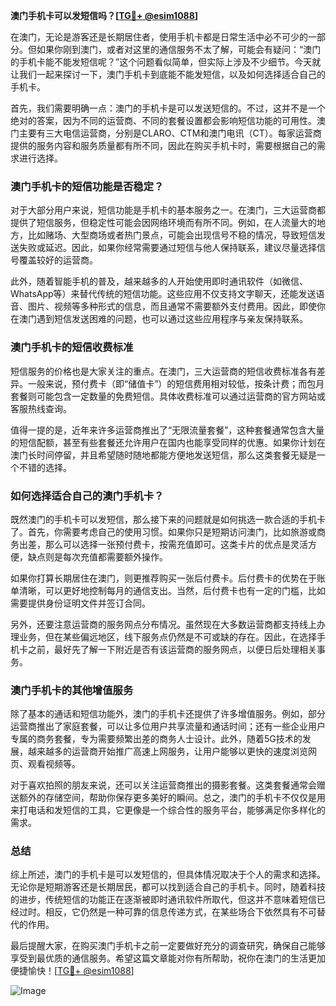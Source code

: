 **澳门手机卡可以发短信吗？[[TG💪+ @esim1088](https://t.me/s/esim1088)]**

在澳门，无论是游客还是长期居住者，使用手机卡都是日常生活中必不可少的一部分。但如果你刚到澳门，或者对这里的通信服务不太了解，可能会有疑问：“澳门的手机卡能不能发短信呢？”这个问题看似简单，但实际上涉及不少细节。今天就让我们一起来探讨一下，澳门手机卡到底能不能发短信，以及如何选择适合自己的手机卡。

首先，我们需要明确一点：澳门的手机卡是可以发送短信的。不过，这并不是一个绝对的答案，因为不同的运营商、不同的套餐设置都会影响短信功能的可用性。澳门主要有三大电信运营商，分别是CLARO、CTM和澳门电讯（CT）。每家运营商提供的服务内容和服务质量都有所不同，因此在购买手机卡时，需要根据自己的需求进行选择。

### **澳门手机卡的短信功能是否稳定？**

对于大部分用户来说，短信功能是手机卡的基本服务之一。在澳门，三大运营商都提供了短信服务，但稳定性可能会因网络环境而有所不同。例如，在人流量大的地方，比如赌场、大型商场或者热门景点，可能会出现信号不稳的情况，导致短信发送失败或延迟。因此，如果你经常需要通过短信与他人保持联系，建议尽量选择信号覆盖较好的运营商。

此外，随着智能手机的普及，越来越多的人开始使用即时通讯软件（如微信、WhatsApp等）来替代传统的短信功能。这些应用不仅支持文字聊天，还能发送语音、图片、视频等多种形式的信息，而且通常不需要额外支付费用。因此，即使你在澳门遇到短信发送困难的问题，也可以通过这些应用程序与亲友保持联系。

### **澳门手机卡的短信收费标准**

短信服务的价格也是大家关注的重点。在澳门，三大运营商的短信收费标准各有差异。一般来说，预付费卡（即“储值卡”）的短信费用相对较低，按条计费；而包月套餐则可能包含一定数量的免费短信。具体收费标准可以通过运营商的官方网站或客服热线查询。

值得一提的是，近年来许多运营商推出了“无限流量套餐”，这种套餐通常包含大量的短信配额，甚至有些套餐还允许用户在国内也能享受同样的优惠。如果你计划在澳门长时间停留，并且希望随时随地都能方便地发送短信，那么这类套餐无疑是一个不错的选择。

### **如何选择适合自己的澳门手机卡？**

既然澳门的手机卡可以发短信，那么接下来的问题就是如何挑选一款合适的手机卡了。首先，你需要考虑自己的使用习惯。如果你只是短期访问澳门，比如旅游或商务出差，那么可以选择一张预付费卡，按需充值即可。这类卡片的优点是灵活方便，缺点则是每次充值都需要额外操作。

如果你打算长期居住在澳门，则更推荐购买一张后付费卡。后付费卡的优势在于账单清晰，可以更好地控制每月的通信支出。当然，后付费卡也有一定的门槛，比如需要提供身份证明文件并签订合同。

另外，还要注意运营商的服务网点分布情况。虽然现在大多数运营商都支持线上办理业务，但在某些偏远地区，线下服务点仍然是不可或缺的存在。因此，在选择手机卡之前，最好先了解一下附近是否有该运营商的服务网点，以便日后处理相关事务。

### **澳门手机卡的其他增值服务**

除了基本的通话和短信功能外，澳门的手机卡还提供了许多增值服务。例如，部分运营商推出了家庭套餐，可以让多位用户共享流量和通话时间；还有一些企业用户专属的商务套餐，专为需要频繁出差的商务人士设计。此外，随着5G技术的发展，越来越多的运营商开始推广高速上网服务，让用户能够以更快的速度浏览网页、观看视频等。

对于喜欢拍照的朋友来说，还可以关注运营商推出的摄影套餐。这类套餐通常会赠送额外的存储空间，帮助你保存更多美好的瞬间。总之，澳门的手机卡不仅仅是用来打电话和发短信的工具，它更像是一个综合性的服务平台，能够满足你多样化的需求。

### **总结**

综上所述，澳门的手机卡是可以发短信的，但具体情况取决于个人的需求和选择。无论你是短期游客还是长期居民，都可以找到适合自己的手机卡。同时，随着科技的进步，传统短信的功能正在逐渐被即时通讯软件所取代，但这并不意味着短信已经过时。相反，它仍然是一种可靠的信息传递方式，在某些场合下依然具有不可替代的作用。

最后提醒大家，在购买澳门手机卡之前一定要做好充分的调查研究，确保自己能够享受到最优质的通信服务。希望这篇文章能对你有所帮助，祝你在澳门的生活更加便捷愉快！[[TG💪+ @esim1088](https://t.me/s/esim1088)]

![Image](https://i.postimg.cc/4NQfJmqS/Snipaste-2025-05-13-00-14-12.png)